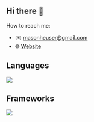 ## Hi there 👋

<!--
**MasonHeuser/MasonHeuser** is a ✨ _special_ ✨ repository because its `README.md` (this file) appears on your GitHub profile.

Here are some ideas to get you started:

- 🔭 I’m currently working on ...
- 🌱 I’m currently learning ...
- 👯 I’m looking to collaborate on ...
- 🤔 I’m looking for help with ...
- 💬 Ask me about ...
- 📫 How to reach me: ...
- 😄 Pronouns: ...
- ⚡ Fun fact: ...
-->

How to reach me:
- :envelope: masonheuser@gmail.com
- :globe_with_meridians: <a href="https://masonheuser.com">Website</a>

## Languages
<p align="left">
  <a href="https://skillicons.dev">
    <img src="https://skillicons.dev/icons?i=cs,cpp,php,html,css,js,py" />
  </a>
</p>

## Frameworks
<p align="left">
  <a href="https://skillicons.dev">
    <img src="https://skillicons.dev/icons?i=godot,unity,unreal,vue,react,nextjs,wordpress,tailwind,threejs,mysql,blender,htmx,nodejs" />
  </a>
</p>

